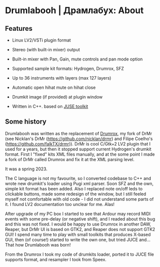 # Drumlabooh | Драмлабух: About

## Features

* Linux LV2/VSTi plugin format

* Stereo (with built-in mixer) output

* Built-in mixer with Pan, Gain, mute controls and pan mode option

* Supported sample kit formats: Hydrogen, Drumrox, SFZ

* Up to 36 instruments with layers (max 127 layers)

* Automatic open hihat mute on hihat close

* Drumkit image (if provided) at plugin window

* Written in C++. based on [JUSE toolkit](https://juce.com)


## Some history

Drumlabooh was written as the replacement of [Drumrox](https://github.com/psemiletov/drumrox), my fork of DrMr (see Nicklan's DrMr (https://github.com/nicklan/drmr) and Filipe Coelho's (https://github.com/falkTX/drmr)). DrMr is cool C/Gtk+2 LV2 plugin that I used for a years, but then it stopped support current Hydrogen's drumkit format. First I "fixed" kits XML files manually, and at the some point I made a fork of DrMr called Drumrox and fix it at the XML parsing level.

It was a spring 2023.

The C language is not my favourite, so I converted codebase to C++ and wrote new drumkit's loader using Pugi xml parser. Soon SFZ and the own, simple kit format has been added. Also I replaced note on/off leds to clickable buttons, made some redesign of the window, but I still feeled myself not comfortable with old code - I did not understand some parts of it. I found LV2 documentation too unclear for me. Alas!

After upgrade of my PC box I started to see that Ardour may record MIDI events with some pre-delay (or negative shift), and I readed about this bug and this was not fixed. I would be happy to use Drumrox in another DAW, Reaper, but DrMr UI is based on GTK2, and Reaper does not support GTK2 GUI!
I spend many time to play with small toolkits that produces X-based GUI, then (of course!) started to write the own one, but tried JUCE and... That how Drumlabooh was born!

From the Drumrox I took my code of drumkits loader, ported it to JUCE file supports format, and resampler I took from Speex.
